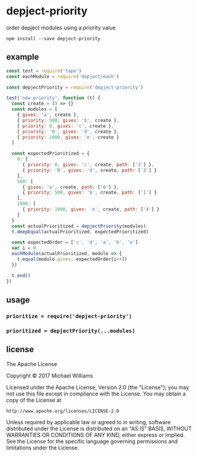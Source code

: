 # depject-priority

order depject modules using a priority value

```shell
npm install --save depject-priority
```

## example

```js
const test = require('tape')
const eachModule = require('depject/each')

const depjectPriority = require('depject-priority')

test('new priority', function (t) {
  const create = () => {}
  const modules = [
    { gives: 'a', create },
    { priority: 500, gives: 'b', create },
    { priority: 0, gives: 'c', create },
    { priority: '0', gives: 'd', create },
    { priority: 1000, gives: 'e', create }
  ]

  const expectedPrioritized = {
    0: [
      { priority: 0, gives: 'c', create, path: ['2'] },
      { priority: '0', gives: 'd', create, path: ['3'] }
    ],
    500: [
      { gives: 'a', create, path: ['0'] },
      { priority: 500, gives: 'b', create, path: ['1'] }
    ],
    1000: [
      { priority: 1000, gives: 'e', create, path: ['4'] }
    ]
  }
  const actualPrioritized = depjectPriority(modules)
  t.deepEqual(actualPrioritized, expectedPrioritized)

  const expectedOrder = ['c', 'd', 'a', 'b', 'e']
  var i = 0
  eachModule(actualPrioritized, module => {
    t.equal(module.gives, expectedOrder[i++])
  })

  t.end()
})
```

## usage

### `prioritize = require('depject-priority')`

### `prioritized = depjectPriority(...modules)`

## license

The Apache License

Copyright &copy; 2017 Michael Williams

Licensed under the Apache License, Version 2.0 (the "License");
you may not use this file except in compliance with the License.
You may obtain a copy of the License at

    http://www.apache.org/licenses/LICENSE-2.0

Unless required by applicable law or agreed to in writing, software
distributed under the License is distributed on an "AS IS" BASIS,
WITHOUT WARRANTIES OR CONDITIONS OF ANY KIND, either express or implied.
See the License for the specific language governing permissions and
limitations under the License.
